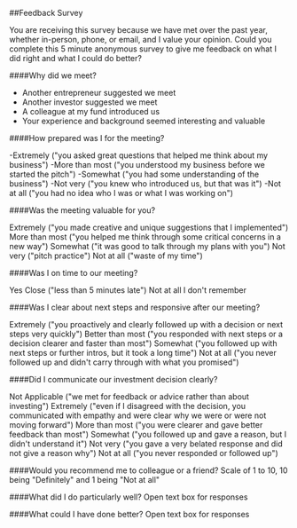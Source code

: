 ##Feedback Survey

You are receiving this survey because we have met over the past year, whether in-person, phone, or email, and I value your opinion. Could you complete this 5 minute anonymous survey to give me feedback on what I did right and what I could do better?

####Why did we meet?

- Another entrepreneur suggested we meet
- Another investor suggested we meet
- A colleague at my fund introduced us
- Your experience and background seemed interesting and valuable

####How prepared was I for the meeting?

-Extremely ("you asked great questions that helped me think about my business")
-More than most ("you understood my business before we started the pitch")
-Somewhat ("you had some understanding of the business")
-Not very ("you knew who introduced us, but that was it")
-Not at all ("you had no idea who I was or what I was working on")

####Was the meeting valuable for you?

Extremely ("you made creative and unique suggestions that I implemented")
More than most ("you helped me think through some critical concerns in a new way")
Somewhat ("it was good to talk through my plans with you")
Not very ("pitch practice")
Not at all ("waste of my time")

####Was I on time to our meeting?

Yes
Close ("less than 5 minutes late")
Not at all
I don't remember

####Was I clear about next steps and responsive after our meeting?

Extremely ("you proactively and clearly followed up with a decision or next steps very quickly")
Better than most ("you responded with next steps or a decision clearer and faster than most")
Somewhat ("you followed up with next steps or further intros, but it took a long time")
Not at all ("you never followed up and didn't carry through with what you promised")

####Did I communicate our investment decision clearly?

Not Applicable ("we met for feedback or advice rather than about investing")
Extremely ("even if I disagreed with the decision, you communicated with empathy and were clear why we were or were not moving forward")
More than most ("you were clearer and gave better feedback than most")
Somewhat ("you followed up and gave a reason, but I didn't understand it")
Not very ("you gave a very belated response and did not give a reason why")
Not at all ("you never responded or followed up")

####Would you recommend me to colleague or a friend?
Scale of 1 to 10, 10 being "Definitely" and 1 being "Not at all"

####What did I do particularly well?
Open text box for responses

####What could I have done better?
Open text box for responses
